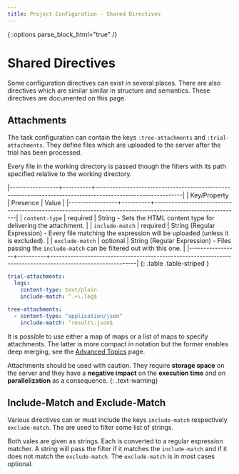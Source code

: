 ```yaml
---
title: Project Configuration - Shared Directives
---
```

{::options parse_block_html="true" /}

# Shared Directives

Some configuration directives can exist in several places. There are also
directives which are similar similar in structure and semantics. These
directives are documented on this page.


## Attachments

The task configuration can contain the keys `:tree-attachments` and
`:trial-attachments`. They define files which are uploaded to the server after
the trial has been processed.

Every file in the working directory is passed though the filters with its path
specified relative to the working directory.

|-----------------+----------+------------------------------------------------------------------------------------------------------------|
| Key/Property    | Presence | Value                                                                                                      |
|-----------------+----------+------------------------------------------------------------------------------------------------------------|
| `content-type`  | required | String - Sets the HTML content type for delivering the attachment.                                         |
| `include-match` | required | String (Regular Expression) - Every file matching the expression will be uploaded (unless it is excluded). |
| `exclude-match` | optional | String (Regular Expression) - Files passing the `include-match` can be filtered out with this one.         |
|-----------------+----------+------------------------------------------------------------------------------------------------------------|
{: .table .table-striped }


~~~yaml
trial-attachments:
  logs:
    content-type: text/plain
    include-match: ^.+\.log$

tree-attachments:
  - content-type: "application/json"
    include-match: ^result\.json$
~~~

It is possible to use either a map of maps or a list of maps to specify
attachments. The latter is more compact in notation but the former enables deep
merging, see the [Advanced Topics][] page.


Attachments should be used with caution. They require **storage space** on the
server and they have a **negative impact** on the **execution time** and on
**parallelization** as a consequence.
{: .text-warning}


## Include-Match and Exclude-Match

Various directives can or must include the keys `include-match` respectively
`exclude-match`. The are used to filter some list of strings.

Both vales are given as strings. Each is converted to a regular expression
matcher. A string will pass the filter if it matches the `include-match` and if
it does not match the `exclude-match`. The `exclude-match` is in most cases
optional.

  [Advanced Topics]: /project-configuration/advanced.html

